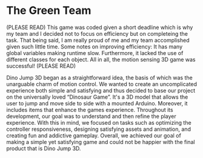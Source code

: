 # The Green Team

(PLEASE READ)
This game was coded given a short deadline which is why my team and I decided not to focus on efficiency but on completeing the task. That being said, I am really proud of me and my team accomplished given such little time. Some notes on improving efficiency: It has many global variables making runtime slow. Furthermore, it lacked the use of different classes for each object. All in all, the motion sensing 3D game was successful!
(PLEASE READ)



Dino Jump 3D began as a straightforward idea, the basis of which was the unarguable charm of motion control. We wanted to create an uncomplicated experience both simple and satisfying and thus decided to base our project on the universally loved “Dinosaur Game”. It's a 3D model that allows the user to jump and move side to side with a mounted Arduino. Moreover, it includes items that enhance the games experience. Throughout its development, our goal was to understand and then refine the player experience. With this in mind, we focused on tasks such as optimizing the controller responsiveness, designing satisfying assets and animation, and creating fun and addictive gameplay. Overall, we achieved our goal of making a simple yet satisfying game and could not be happier with the final product that is Dino Jump 3D. 

